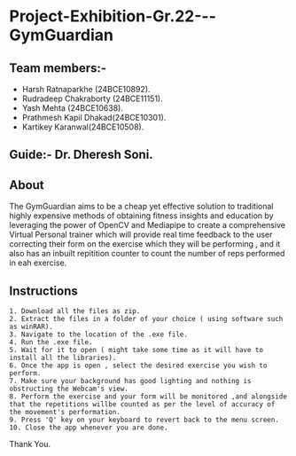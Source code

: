 
# Project-Exhibition-Gr.22---GymGuardian





## Team members:-

- Harsh Ratnaparkhe (24BCE10892).
- Rudradeep Chakraborty (24BCE11151).
- Yash Mehta (24BCE10638).
- Prathmesh Kapil Dhakad(24BCE10301).
- Kartikey Karanwal(24BCE10508).


## Guide:- Dr. Dheresh Soni.
## About

The GymGuardian  aims to  be a cheap yet
effective solution to traditional highly
expensive methods of  obtaining  fitness
insights and education by leveraging the
power of OpenCV and Mediapipe to  create
a   comprehensive     Virtual   Personal
trainer  which  will  provide real  time
feedback  to the   user correcting their
form on the  exercise  which   they will
be
performing , and it also has  an inbuilt
repitition counter to  count  the number
of  reps   performed  in  eah  exercise.


## Instructions
    1. Download all the files as zip.
    2. Extract the files in a folder of your choice ( using software such as winRAR).
    3. Navigate to the location of the .exe file.
    4. Run the .exe file.
    5. Wait for it to open ( might take some time as it will have to install all the libraries).
    6. Once the app is open , select the desired exercise you wish to perform.
    7. Make sure your background has good lighting and nothing is obstructing the Webcam's view.
    8. Perform the exercise and your form will be monitored ,and alongside that the repetitions willbe counted as per the level of accuracy of the movement's performation.
    9. Press 'Q' key on your keyboard to revert back to the menu screen.
    10. Close the app whenever you are done.
Thank You.
